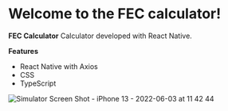 # Welcome to the FEC calculator!

**FEC Calculator**
	Calculator developed with React Native.

**Features**
- React Native with Axios
- CSS
- TypeScript

![Simulator Screen Shot - iPhone 13 - 2022-06-03 at 11 42 44](https://user-images.githubusercontent.com/98027423/171877354-0f95e8d2-17cf-4907-b9af-12370a77527b.png)
